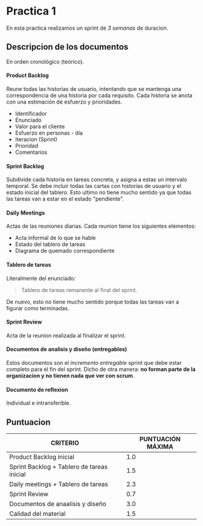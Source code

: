 # Practica 1

En esta practica realizamos un sprint de _3 semanas_ de duracion.

## Descripcion de los documentos
En orden cronológico (teórico).

#### Product Backlog
Reune todas las historias de usuario, intentando que se mantenga una correspondencia de una historia por cada requisito. Cada historia se anota con una estimación de esfuerzo y prioridades.

- Identificador
- Enunciado
- Valor para el cliente
- Esfuerzo en personas - día
- Iteracion (Sprint)
- Prioridad
- Comentarios

#### Sprint Backlog
Subdivide cada historia en tareas concreta, y asigna a estas un intervalo temporal.
Se debe incluir todas las cartas con historias de usuario y el estado inicial del tablero.
Esto ultimo no tiene mucho sentido ya que todas las tareas van a estar en el estado "pendiente".

#### Daily Meetings
Actas de las reuniones diarias. Cada reunion tiene los siguientes elementos:

- Acta informal de lo que se hable
- Estado del tablero de tareas
- Diagrama de quemado correspondiente

#### Tablero de tareas
Literalmente del enunciado:
> Tablero de tareas remanente al final del sprint.

De nuevo, esto no tiene mucho sentido porque todas las tareas van a figurar como terminadas.

#### Sprint Review
Acta de la reunion realizada al finalizar el sprint.

#### Documentos de analisis y diseño (entregables)
Estos documentos son el _incremento entregable_ sprint que debe estar completo para el fin del sprint. Dicho de otra manera: **no forman parte de la organizacion y no tienen nada que ver con scrum**.

#### Documento de reflexion
Individual e intransferible. 

## Puntuacion

| CRITERIO                                      | PUNTUACIÓN MÁXIMA |
| --------------------------------------------- | ----------------- |
| Product Backlog inicial                       | 1.0               |
| Sprint Backlog + Tablero de tareas inicial    | 1.5               |
| Daily meetings + Tablero de tareas            | 2.3               |
| Sprint Review                                 | 0.7               |
| Documentos de anaalisis y diseño              | 3.0               |
| Calidad del material                          | 1.5               |

